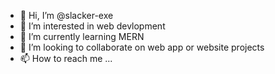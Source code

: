 - 👋 Hi, I’m @slacker-exe
- 👀 I’m interested in web devlopment
- 🌱 I’m currently learning MERN
- 💞️ I’m looking to collaborate on web app or website projects
- 📫 How to reach me ...

<!---
slacker-exe/slacker-exe is a ✨ special ✨ repository because its `README.md` (this file) appears on your GitHub profile.
You can click the Preview link to take a look at your changes.
--->
